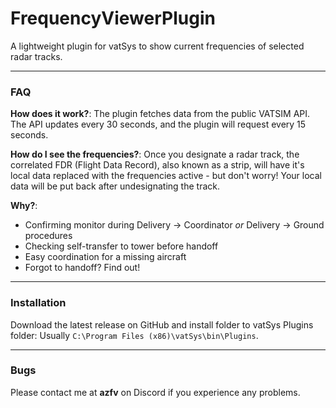 # FrequencyViewerPlugin
A lightweight plugin for vatSys to show current frequencies of selected radar tracks.

---

### FAQ
**How does it work?**: The plugin fetches data from the public VATSIM API. The API updates every 30 seconds, and the plugin will request every 15 seconds.

**How do I see the frequencies?**: Once you designate a radar track, the correlated FDR (Flight Data Record), also known as a strip, will have it's local data replaced with the frequencies active - but don't worry! Your local data will be put back after undesignating the track.

**Why?**:
* Confirming monitor during Delivery -> Coordinator *or* Delivery -> Ground procedures
* Checking self-transfer to tower before handoff
* Easy coordination for a missing aircraft
* Forgot to handoff? Find out!

---

### Installation
Download the latest release on GitHub and install folder to vatSys Plugins folder: Usually `C:\Program Files (x86)\vatSys\bin\Plugins`.

---

### Bugs
Please contact me at **azfv** on Discord if you experience any problems.
